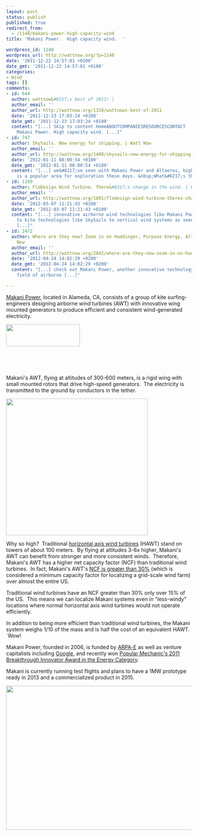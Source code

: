 ```yaml
---
layout: post
status: publish
published: true
redirect_from:
  - /1148/makani-power-high-capacity-wind
title: 'Makani Power.  High capacity wind.  '

wordpress_id: 1148
wordpress_url: http://wattnow.org/?p=1148
date: '2011-12-22 14:57:01 +0100'
date_gmt: '2011-12-22 14:57:01 +0100'
categories:
- Wind
tags: []
comments:
- id: 644
  author: wattnow&#8217;s best of 2011! |
  author_email: ''
  author_url: http://wattnow.org/1158/wattnows-best-of-2011
  date: '2011-12-23 17:03:24 +0100'
  date_gmt: '2011-12-23 17:03:24 +0100'
  content: "[...] Skip to content HomeABOUTCOMPANIESRESOURCESCONTACT        &larr;
    Makani Power. High capacity wind. [...]"
- id: 747
  author: SkySails. New energy for shipping. | Watt Now
  author_email: ''
  author_url: http://wattnow.org/1480/skysails-new-energy-for-shipping
  date: '2012-01-11 08:00:54 +0100'
  date_gmt: '2012-01-11 08:00:54 +0100'
  content: "[...] we&#8217;ve seen with Makani Power and Altaeros, high-altitude wind
    is a popular area for exploration these days. &nbsp;What&#8217;s the [...]"
- id: 1199
  author: FloDesign Wind Turbine. There&#8217;s change in the wind. | Watt Now
  author_email: ''
  author_url: http://wattnow.org/1891/flodesign-wind-turbine-theres-change-in-the-wind
  date: '2012-03-07 11:21:43 +0100'
  date_gmt: '2012-03-07 11:21:43 +0100'
  content: "[...] innovative airborne wind technologies like Makani Power and Altaeros,
    to kite technologies like SkySails to vertical wind systems as seen in the Wind-It
    [...]"
- id: 2472
  author: Where are they now? Zoom in on Humdinger, Purpose Energy, Altaeros. | Watt
    Now
  author_email: ''
  author_url: http://wattnow.org/2042/where-are-they-now-zoom-in-on-humdinger-purpose-energy-altaeros
  date: '2012-04-24 14:02:29 +0200'
  date_gmt: '2012-04-24 14:02:29 +0200'
  content: "[...] check out Makani Power, another innovative technology in the growing
    field of airborne [...]"

---
```

<p><a href="http://www.makanipower.com/">Makani Power</a>, located in Alameda, CA, consists of a group of kite surfing-engineers designing airborne wind turbines (AWT) with innovative wing mounted generators to produce efficient and consistent wind-generated electricity.</p>
<p><a href="http://www.makanipower.com/"><img class="alignleft size-full wp-image-1149" title="makaniLogoHCW" src="{{ 'assets/from-wordpress/uploads/2011/12/makaniLogoHCW.png' | relative_url }}" alt="" width="200" height="60" /></a></p>
<p>&nbsp;</p>
<p>&nbsp;</p>
<p>Makani's AWT, flying at altitudes of 300-600 meters, is a rigid wing with small mounted rotors that drive high-speed generators. &nbsp;The electricity is transmitted to the ground by conductors in the tether.</p>
<p><a href="http://www.makanipower.com/"><img class="alignleft size-full wp-image-1150" title="makani turbine" src="{{ 'assets/from-wordpress/uploads/2011/12/makani-turbine.jpg' | relative_url }}" alt="" width="384" height="370" /></a></p>


<p>Why so high? &nbsp;Traditional <a href="http://www.makanipower.com/2010/06/horizontal-axis-wind-turbine/">horizontal axis wind turbines</a>&nbsp;(HAWT) stand on towers of about 100 meters. &nbsp;By flying at altitudes 3-6x higher, Makani's AWT can benefit from stronger and more consistent winds. &nbsp;Therefore, Makani's AWT has a higher net capacity factor (NCF) than traditional wind turbines. &nbsp;In fact, Makani's AWT's <a href="http://www.makanipower.com/faq/faq/#4">NCF is greater than 30%</a> (which is considered a minimum capacity factor for localizing a grid-scale wind farm) over almost the entire US.</p>
<p>Traditional wind turbines have an NCF greater than 30% only over 15% of the US. &nbsp;This means we can localize Makani systems even in "less-windy" locations where normal horizontal axis wind turbines would not operate efficiently.</p>
<p>In addition to being more efficient than traditional wind turbines, the Makani system weighs 1/10 of the mass and is half the cost of an equivalent HAWT. &nbsp;Wow!</p>
<p>Makani Power, founded in 2006, is funded by <a href="http://arpa-e.energy.gov/">ARPA-E</a> as well as venture capitalists including&nbsp;<a href="http://www.google.com/green/collaborations/investments.html">Google</a>, and recently won <a href="http://www.popularmechanics.com/science/energy/solar-wind/a-turbine-to-tap-the-high-winds-at-1300-feet">Popular Mechanic's 2011 Breakthrough Innovator Award in the Energy Category</a>.</p>
<p>Makani is currently running test flights and plans to have a 1MW prototype ready in 2013 and a commercialized product in 2015.</p>
<p><a href="http://www.popularmechanics.com/science/energy/solar-wind/a-turbine-to-tap-the-high-winds-at-1300-feet"><img class="size-full wp-image-1151    " title="makani - popular science" src="{{ 'assets/from-wordpress/uploads/2011/12/makani-popular-science-.jpg' | relative_url }}" alt="" width="640" height="390" /></a></p>
<p>&nbsp;</p>
